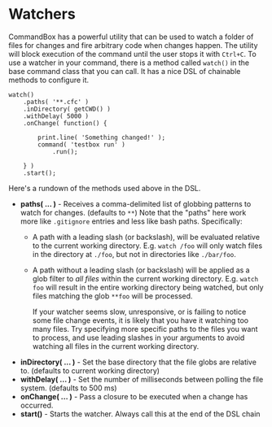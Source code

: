 # Watchers

CommandBox has a powerful utility that can be used to watch a folder of files for changes and fire arbitrary code when changes happen. The utility will block execution of the command until the user stops it with `Ctrl+C`. To use a watcher in your command, there is a method called `watch()` in the base command class that you can call. It has a nice DSL of chainable methods to configure it.

```
watch()
    .paths( '**.cfc' )
    .inDirectory( getCWD() )
    .withDelay( 5000 )
    .onChange( function() {

        print.line( 'Something changed!' );
        command( 'testbox run' )
            .run();

    } )
    .start();
```

Here's a rundown of the methods used above in the DSL.

* **paths( ... )** - Receives a comma-delimited list of globbing patterns to watch for changes. (defaults to `**`) Note that the "paths" here work more like `.gitignore` entries and less like bash paths. Specifically:
  * A path with a leading slash (or backslash), will be evaluated relative to the current working directory. E.g. `watch /foo` will only watch files in the directory at `./foo`, but not in directories like `./bar/foo`.
  *   A path without a leading slash (or backslash) will be applied as a glob filter to _all files_ within the current working directory. E.g. `watch foo` will result in the entire working directory being watched, but only files matching the glob `**foo` will be processed.

      If your watcher seems slow, unresponsive, or is failing to notice some file change events, it is likely that you have it watching too many files. Try specifying more specific paths to the files you want to process, and use leading slashes in your arguments to avoid watching all files in the current working directory.
* **inDirectory( ... )** - Set the base directory that the file globs are relative to. (defaults to current working directory)
* **withDelay( ... )** - Set the number of milliseconds between polling the file system. (defaults to 500 ms)
* **onChange( ... )** - Pass a closure to be executed when a change has occurred.
* **start()** - Starts the watcher. Always call this at the end of the DSL chain
